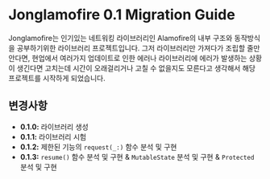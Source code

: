 # Jonglamofire 0.1 Migration Guide
Jonglamofire는 인기있는 네트워킹 라이브러리인 Alamofire의 내부 구조와 동작방식을 공부하기위한 라이브러리 프로젝트입니다.
그저 라이브러리만 가져다가 조립할 줄만 안다면, 현업에서 여러가지 업데이트로 인한 에러나 라이브러리에 에러가 발생하는 상황이 생긴다면 고치는데 시간이 오래걸리거나 고칠 수 없을지도 모른다고 생각해서 해당 프로젝트를 시작하게 되었습니다.

## 변경사항
- **0.1.0:** 라이브러리 생성
- **0.1.1:** 라이브러리 시험
- **0.1.2:** 제한된 기능의 `request(_:)` 함수 분석 및 구현
- **0.1.3:** `resume()` 함수 분석 및 구현 & `MutableState` 분석 및 구현 & `Protected` 분석 및 구현
